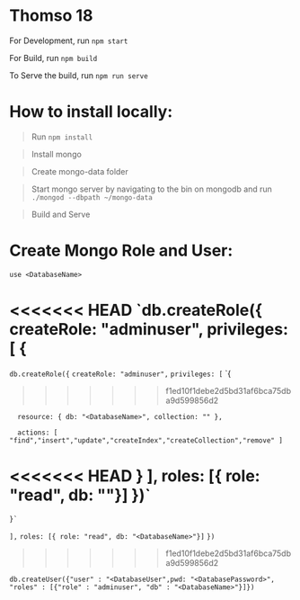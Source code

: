 # Thomso 18

For Development, run `npm start`

For Build, run `npm build`

To Serve the build, run `npm run serve`

# How to install locally:

> Run `npm install`

> Install mongo

> Create mongo-data folder

> Start mongo server by navigating to the bin on mongodb and run `./mongod --dbpath ~/mongo-data`

> Build and Serve

# Create Mongo Role and User:

`use <DatabaseName>`

<<<<<<< HEAD
`db.createRole({
  createRole: "adminuser",
  privileges: [
    {
=======
`db.createRole({`
`createRole: "adminuser",`
`privileges: [`
`{
>>>>>>> f1ed10f1debe2d5bd31af6bca75dba9d599856d2

      resource: { db: "<DatabaseName>", collection: "" },

      actions: [ "find","insert","update","createIndex","createCollection","remove" ]

<<<<<<< HEAD
    }
  ],
  roles: [{ role: "read", db: "<DatabaseName>"}]
})`
=======
    }`

`],`
`roles: [{ role: "read", db: "<DatabaseName>"}]`
`})`
>>>>>>> f1ed10f1debe2d5bd31af6bca75dba9d599856d2

`db.createUser({"user" : "<DatabaseUser",pwd: "<DatabasePassword>", "roles" : [{"role" : "adminuser", "db" : "<DatabaseName>"}]})`
